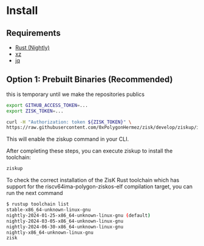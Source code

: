 # Install

## Requirements
* [Rust (Nightly)](https://www.rust-lang.org/tools/install)
* [xz]()
* [jq]()

## Option 1: Prebuilt Binaries (Recommended)

this is temporary until we make the repositories publics
```bash
export GITHUB_ACCESS_TOKEN=...
export ZISK_TOKEN=...
```

```bash
curl -H "Authorization: token ${ZISK_TOKEN}" \
https://raw.githubusercontent.com/0xPolygonHermez/zisk/develop/ziskup/install.sh  | bash
```

This will enable the ziskup command in your CLI.

After completing these steps, you can execute ziskup to install the toolchain:

```bash
ziskup
```


To check the correct installation of the ZisK Rust toolchain which has support for the riscv64ima-polygon-ziskos-elf compilation target, you can run the next command
```bash
$ rustup toolchain list
stable-x86_64-unknown-linux-gnu
nightly-2024-01-25-x86_64-unknown-linux-gnu (default)
nightly-2024-03-05-x86_64-unknown-linux-gnu
nightly-2024-06-30-x86_64-unknown-linux-gnu
nightly-x86_64-unknown-linux-gnu
zisk
```